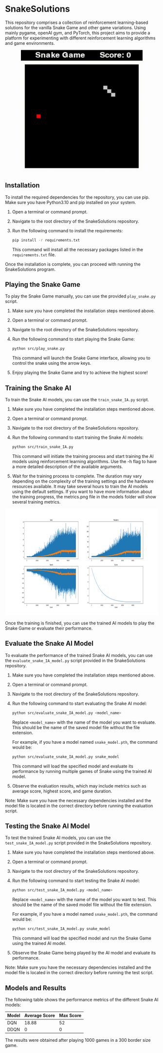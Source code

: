 # SnakeSolutions

This repository comprises a collection of reinforcement learning-based solutions for the vanilla Snake Game and other game variations. Using mainly pygame, openAI gym, and PyTorch, this project aims to provide a platform for experimenting with different reinforcement learning algorithms and game environments.

<p align="center">
  <img src="./models/DQN/video.gif" alt="Snake_Demo" width="400" height="400">
</p>

## Installation

To install the required dependencies for the repository, you can use pip. Make sure you have Python3.10 and pip installed on your system.

1. Open a terminal or command prompt.
2. Navigate to the root directory of the SnakeSolutions repository.
3. Run the following command to install the requirements:

    ```bash
    pip install -r requirements.txt
    ```

    This command will install all the necessary packages listed in the `requirements.txt` file.

Once the installation is complete, you can proceed with running the SnakeSolutions program.

## Playing the Snake Game

To play the Snake Game manually, you can use the provided `play_snake.py` script.

1. Make sure you have completed the installation steps mentioned above.

2. Open a terminal or command prompt.

3. Navigate to the root directory of the SnakeSolutions repository.

4. Run the following command to start playing the Snake Game:

    ```bash
    python src/play_snake.py
    ```

    This command will launch the Snake Game interface, allowing you to control the snake using the arrow keys.

5. Enjoy playing the Snake Game and try to achieve the highest score!


## Training the Snake AI

To train the Snake AI models, you can use the `train_snake_IA.py` script.

1. Make sure you have completed the installation steps mentioned above.

2. Open a terminal or command prompt.

3. Navigate to the root directory of the SnakeSolutions repository.

4. Run the following command to start training the Snake AI models:

    ```bash
    python src/train_snake_IA.py
    ```

    This command will initiate the training process and start training the AI models using reinforcement learning algorithms. Use the -h flag to have a more detailed description of the available arguments.
        

5. Wait for the training process to complete. The duration may vary depending on the complexity of the training settings and the hardware resources available. It may take several hours to train the AI models using the default settings. If you want to have more information about the training progress, the metrics.png file in the models folder will show several training metrics.

<p align="center">
  <img src="./models/DQN/metrics.png" alt="Training Metrics" width="1100" height="350">
</p>

Once the training is finished, you can use the trained AI models to play the Snake Game or evaluate their performance.

## Evaluate the Snake AI Model

To evaluate the performance of the trained Snake AI models, you can use the `evaluate_snake_IA_model.py` script provided in the SnakeSolutions repository.

1. Make sure you have completed the installation steps mentioned above.

2. Open a terminal or command prompt.

3. Navigate to the root directory of the SnakeSolutions repository.

4. Run the following command to start evaluating the Snake AI model:

    ```bash
    python src/evaluate_snake_IA_model.py <model_name>
    ```

    Replace `<model_name>` with the name of the model you want to evaluate. This should be the name of the saved model file without the file extension.

    For example, if you have a model named `snake_model.pth`, the command would be:

    ```bash
    python src/evaluate_snake_IA_model.py snake_model
    ```

    This command will load the specified model and evaluate its performance by running multiple games of Snake using the trained AI model.

5. Observe the evaluation results, which may include metrics such as average score, highest score, and game duration.

Note: Make sure you have the necessary dependencies installed and the model file is located in the correct directory before running the evaluation script.


## Testing the Snake AI Model

To test the trained Snake AI models, you can use the `test_snake_IA_model.py` script provided in the SnakeSolutions repository.

1. Make sure you have completed the installation steps mentioned above.

2. Open a terminal or command prompt.

3. Navigate to the root directory of the SnakeSolutions repository.

4. Run the following command to start testing the Snake AI model:

    ```bash
    python src/test_snake_IA_model.py <model_name>
    ```

    Replace `<model_name>` with the name of the model you want to test. This should be the name of the saved model file without the file extension.

    For example, if you have a model named `snake_model.pth`, the command would be:

    ```bash
    python src/test_snake_IA_model.py snake_model
    ```

    This command will load the specified model and run the Snake Game using the trained AI model.

5. Observe the Snake Game being played by the AI model and evaluate its performance.

Note: Make sure you have the necessary dependencies installed and the model file is located in the correct directory before running the test script.

## Models and Results

The following table shows the performance metrics of the different Snake AI models:

| Model | Average Score | Max Score |
|-------|---------------|-----------|
| DQN   | 18.88         | 52        |
| DDQN  | 0             | 0         |

The results were obtained after playing 1000 games in a 300 border size game.
